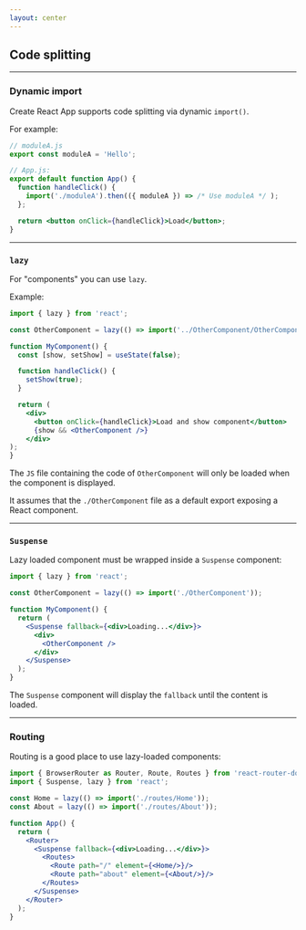 ```yaml
---
layout: center
---
```


## Code splitting

<Toc maxDepth="2" mode="onlySiblings"/>

---

### Dynamic import

Create React App supports code splitting via dynamic `import()`.

For example:
```jsx
// moduleA.js
export const moduleA = 'Hello';
```

```jsx
// App.js:
export default function App() {
  function handleClick() {
    import('./moduleA').then(({ moduleA }) => /* Use moduleA */ );
  };

  return <button onClick={handleClick}>Load</button>;
}
```

---

### `lazy`

For "components" you can use `lazy`.

Example:
```jsx
import { lazy } from 'react';

const OtherComponent = lazy(() => import('../OtherComponent/OtherComponent'));

function MyComponent() {
  const [show, setShow] = useState(false);

  function handleClick() {
    setShow(true);
  }

  return (
    <div>
      <button onClick={handleClick}>Load and show component</button>
      {show && <OtherComponent />}
    </div>
);
}
```

The `JS` file containing the code of `OtherComponent` will only be loaded when the component is displayed.

It assumes that the `./OtherComponent` file as a default export exposing a React component.

---

### `Suspense`

Lazy loaded component must be wrapped inside a `Suspense` component:
```jsx
import { lazy } from 'react';

const OtherComponent = lazy(() => import('./OtherComponent'));

function MyComponent() {
  return (
    <Suspense fallback={<div>Loading...</div>}>
      <div>
        <OtherComponent />
      </div>
    </Suspense>
  );
}
```

The `Suspense` component will display the `fallback` until the content is loaded.

---

### Routing

Routing is a good place to use lazy-loaded components:
```jsx
import { BrowserRouter as Router, Route, Routes } from 'react-router-dom';
import { Suspense, lazy } from 'react';

const Home = lazy(() => import('./routes/Home'));
const About = lazy(() => import('./routes/About'));

function App() {
  return (
    <Router>
      <Suspense fallback={<div>Loading...</div>}>
        <Routes>
          <Route path="/" element={<Home/>}/>
          <Route path="about" element={<About/>}/>
        </Routes>
      </Suspense>
    </Router>
  );
}
```

<!--
* Check out how resources are loaded in the current app.
* Implement the code splitting strategy.
* Check out how the resources are loaded now.
-->
